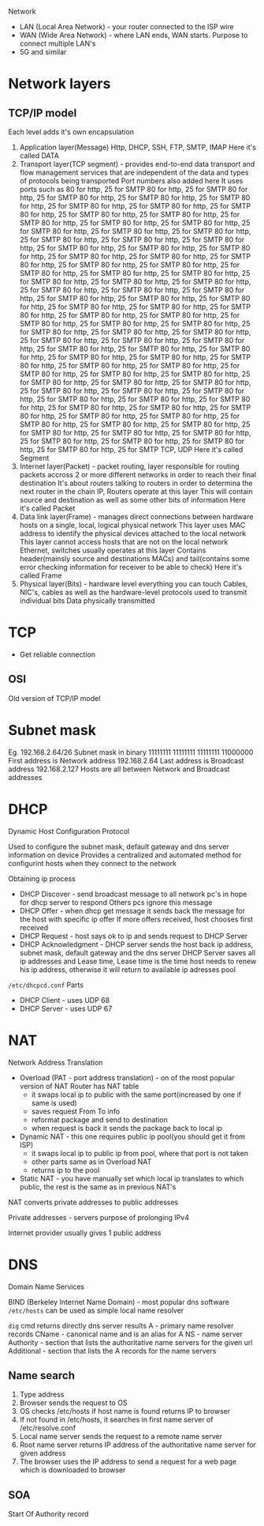 Network

* LAN (Local Area Network) - your router connected to the ISP wire
* WAN (Wide Area Network) - where LAN ends, WAN starts. Purpose to connect multiple LAN's
* 5G and similar

# Network layers

## TCP/IP model

Each level adds it's own encapsulation

1. Application layer(Message)
   Http, DHCP, SSH, FTP, SMTP, IMAP
   Here it's called DATA
2. Transport layer(TCP segment) - provides end-to-end data transport and flow management services that are independent of the data and types of protocols being transported
   Port numbers also added here
   It uses ports such as 80 for http, 25 for SMTP 80 for http, 25 for SMTP 80 for http, 25 for SMTP 80 for http, 25 for SMTP 80 for http, 25 for SMTP 80 for http, 25 for SMTP 80 for http, 25 for SMTP 80 for http, 25 for SMTP 80 for http, 25 for SMTP 80 for http, 25 for SMTP 80 for http, 25 for SMTP 80 for http, 25 for SMTP 80 for http, 25 for SMTP 80 for http, 25 for SMTP 80 for http, 25 for SMTP 80 for http, 25 for SMTP 80 for http, 25 for SMTP 80 for http, 25 for SMTP 80 for http, 25 for SMTP 80 for http, 25 for SMTP 80 for http, 25 for SMTP 80 for http, 25 for SMTP 80 for http, 25 for SMTP 80 for http, 25 for SMTP 80 for http, 25 for SMTP 80 for http, 25 for SMTP 80 for http, 25 for SMTP 80 for http, 25 for SMTP 80 for http, 25 for SMTP 80 for http, 25 for SMTP 80 for http, 25 for SMTP 80 for http, 25 for SMTP 80 for http, 25 for SMTP 80 for http, 25 for SMTP 80 for http, 25 for SMTP 80 for http, 25 for SMTP 80 for http, 25 for SMTP 80 for http, 25 for SMTP 80 for http, 25 for SMTP 80 for http, 25 for SMTP 80 for http, 25 for SMTP 80 for http, 25 for SMTP 80 for http, 25 for SMTP 80 for http, 25 for SMTP 80 for http, 25 for SMTP 80 for http, 25 for SMTP 80 for http, 25 for SMTP 80 for http, 25 for SMTP 80 for http, 25 for SMTP 80 for http, 25 for SMTP 80 for http, 25 for SMTP 80 for http, 25 for SMTP 80 for http, 25 for SMTP 80 for http, 25 for SMTP 80 for http, 25 for SMTP 80 for http, 25 for SMTP 80 for http, 25 for SMTP 80 for http, 25 for SMTP 80 for http, 25 for SMTP 80 for http, 25 for SMTP 80 for http, 25 for SMTP 80 for http, 25 for SMTP 80 for http, 25 for SMTP 80 for http, 25 for SMTP 80 for http, 25 for SMTP 80 for http, 25 for SMTP 80 for http, 25 for SMTP 80 for http, 25 for SMTP 80 for http, 25 for SMTP 80 for http, 25 for SMTP 80 for http, 25 for SMTP 80 for http, 25 for SMTP 80 for http, 25 for SMTP 80 for http, 25 for SMTP 80 for http, 25 for SMTP 80 for http, 25 for SMTP 80 for http, 25 for SMTP 80 for http, 25 for SMTP 80 for http, 25 for SMTP 80 for http, 25 for SMTP 80 for http, 25 for SMTP 80 for http, 25 for SMTP 80 for http, 25 for SMTP 80 for http, 25 for SMTP 80 for http, 25 for SMTP 80 for http, 25 for SMTP 80 for http, 25 for SMTP 80 for http, 25 for SMTP 80 for http, 25 for SMTP 
   TCP, UDP
   Here it's called Segment
3. Internet layer(Packet) - packet routing, layer responsible for routing packets accross 2 or more different networks in order to reach their final destination
   It's about routers talking to routers in order to determina the next router in the chain
   IP, Routers operate at this layer
   This will contain source and destination as well as some other bits of information
   Here it's called Packet
4. Data link layer(Frame) - manages direct connections between hardware hosts on a single, local, logical physical network
   This layer uses MAC address to identify the physical devices attached to the local network
   This layer cannot access hosts that are not on the local network
   Ethernet, switches usually operates at this layer
   Contains header(mainsly source and destinations MACs) and tail(contains some error checking information for receiver to be able to check)
   Here it's called Frame
5. Physical layer(Bits) - hardware level everything you can touch
   Cables, NIC's, cables as well as the hardware-level protocols used to transmit individual bits
   Data physically transmitted

# TCP

* Get reliable connection

## OSI
Old version of TCP/IP model


# Subnet mask
Eg. 192.168.2.64/26
Subnet mask in binary
11111111 11111111 11111111 11000000
First address is Network address 192.168.2.64
Last address is Broadcast address 192.168.2.127
Hosts are all between Network and Broadcast addresses

# DHCP
Dynamic Host Configuration Protocol

Used to configure the subnet mask, default gateway and dns server information on device
Provides a centralized and automated method for configurint hosts when they connect to the network

Obtaining ip process
* DHCP Discover - send broadcast message to all network pc's in hope for dhcp server to respond
  Others pcs ignore this message
* DHCP Offer - when dhcp get message it sends back the message for the host with specific ip offer
  If more offers received, host chooses first received
* DHCP Request - host says ok to ip and sends request to DHCP Server
* DHCP Acknowledgment - DHCP server sends the host back ip address, subnet mask, default gateway and the dns server
  DHCP Server saves all ip addresses and Lease time, Lease time is the time host needs to renew his ip
  address, otherwise it will return to available ip adresses pool

`/etc/dhcpcd.conf` 
Parts
* DHCP Client - uses UDP 68
* DHCP Server - uses UDP 67

# NAT
Network Address Translation

* Overload (PAT - port address translation) - on of the most popular version of NAT
  Router has NAT table
	* it swaps local ip to public with the same port(increased by one if same is used)
	* saves request From To info
	* reformat package and send to destination
	* when request is back it sends the package back to local ip
* Dynamic NAT - this one requires public ip pool(you should get it from ISP)
	* it swaps local ip to public ip from pool, where that port is not taken
	* other parts same as in Overload NAT
	* returns ip to the pool
* Static NAT - you have manually set which local ip translates to which public, the rest is the same
  as in previous NAT's

NAT converts private addresses to public addresses

Private addresses - servers purpose of prolonging IPv4

Internet provider usually gives 1 public address


# DNS
Domain Name Services

BIND (Berkeley Internet Name Domain) - most popular dns software
`/etc/hosts` can be used as simple local name resolver

`dig` cmd returns directly dns server results
A - primary name resolver records
CName - canonical name and is an alias for A
NS - name server
Authority - section that lists the authoritative name servers for the given url
Additional - section that lists the A records for the name servers

## Name search

1. Type address
2. Browser sends the request to OS
3. OS checks /etc/hosts if host name is found returns IP to browser
4. If not found in /etc/hosts, it searches in first name server of /etc/resolve.conf
5. Local name server sends the request to a remote name server
6. Root name server returns IP address of the authoritative name server for given address
7. The browser uses the IP address to send a request for a web page which  is downloaded to browser

## SOA
Start Of Authority record
